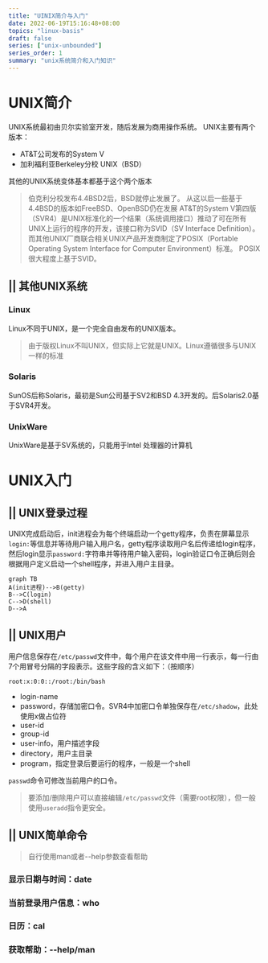 ```yaml
---
title: "UINIX简介与入门"
date: 2022-06-19T15:16:48+08:00
topics: "linux-basis"
draft: false
series: ["unix-unbounded"]
series_order: 1
summary: "unix系统简介和入门知识"
---
```


# UNIX简介

UNIX系统最初由贝尔实验室开发，随后发展为商用操作系统。
UNIX主要有两个版本：
* AT&T公司发布的System V
* 加利福利亚Berkeley分校 UNIX（BSD）

其他的UNIX系统变体基本都基于这个两个版本
> 伯克利分校发布4.4BSD2后，BSD就停止发展了。
> 从这以后一些基于4.4BSD的版本如FreeBSD、OpenBSD仍在发展
> AT&T的System V第四版（SVR4）是UNIX标准化的一个结果（系统调用接口）推动了可在所有UNIX上运行的程序的开发，该接口称为SVID（SV Interface Definition）。
> 而其他UNIX厂商联合相关UNIX产品开发商制定了POSIX（Portable Operating System Interface for Computer  Environment）标准。
> POSIX很大程度上基于SVID。

## || 其他UNIX系统

### Linux
Linux不同于UNIX，是一个完全自由发布的UNIX版本。
> 由于版权Linux不叫UNIX，但实际上它就是UNIX。Linux遵循很多与UNIX一样的标准

### Solaris
SunOS后称Solaris，最初是Sun公司基于SV2和BSD 4.3开发的。后Solaris2.0基于SVR4开发。

### UnixWare
UnixWare是基于SV系统的，只能用于Intel 处理器的计算机

# UNIX入门

## || UNIX登录过程
UNIX完成启动后，init进程会为每个终端启动一个getty程序，负责在屏幕显示`login:`等信息并等待用户输入用户名，getty程序读取用户名后传递给login程序，然后login显示`password:`字符串并等待用户输入密码，login验证口令正确后则会根据用户定义启动一个shell程序，并进入用户主目录。

```mermaid
graph TB
A(init进程)-->B(getty)
B-->C(login)
C-->D(shell)
D-->A
```

## || UNIX用户

用户信息保存在`/etc/passwd`文件中，每个用户在该文件中用一行表示，每一行由7个用冒号分隔的字段表示。这些字段的含义如下：（按顺序）
```
root:x:0:0::/root:/bin/bash
```
* login-name
* password，存储加密口令。SVR4中加密口令单独保存在`/etc/shadow`，此处使用x做占位符
* user-id
* group-id
* user-info，用户描述字段
* directory，用户主目录
* program，指定登录后要运行的程序，一般是一个shell

`passwd`命令可修改当前用户的口令。
> 要添加/删除用户可以直接编辑`/etc/passwd`文件（需要root权限），但一般使用`useradd`指令更安全。

## || UNIX简单命令
> 自行使用man或者--help参数查看帮助

### 显示日期与时间：date

### 当前登录用户信息：who

### 日历：cal

### 获取帮助：--help/man



